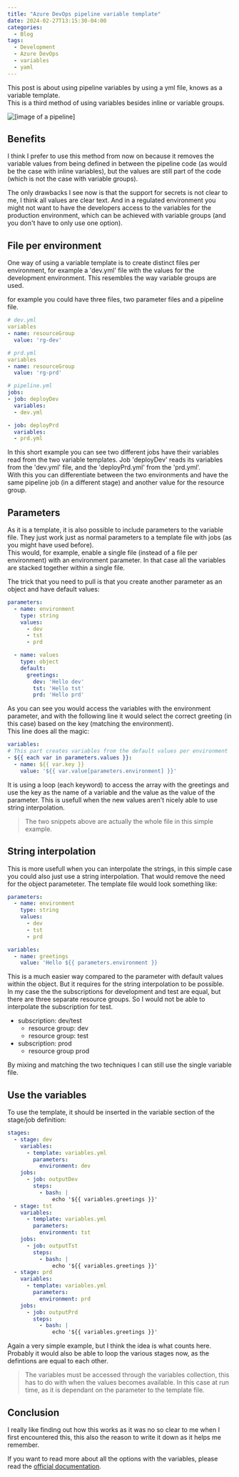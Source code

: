 ```yaml
---
title: "Azure DevOps pipeline variable template"
date: 2024-02-27T13:15:30-04:00
categories:
  - Blog
tags:
  - Development
  - Azure DevOps
  - variables
  - yaml
---
```

This post is about using pipeline variables by using a yml file, knows as a variable template.  
This is a third method of using variables besides inline or variable groups.

![[image of a pipeline]](../assets/images/_f9f4e05c-e2cf-489e-995d-cf8abecb17a8.jpeg)

## Benefits

I think I prefer to use this method from now on because it removes the variable values from being defined in between the pipeline code (as would be the case with inline variables), but the values are still part of the code (which is not the case with variable groups).

The only drawbacks I see now is that the support for secrets is not clear to me, I think all values are clear text. And in a regulated environment you might not want to have the developers access to the variables for the production environment, which can be achieved with variable groups (and you don't have to only use one option).

## File per environment

One way of using a variable template is to create distinct files per environment, for example a 'dev.yml' file with the values for the development environment. This resembles the way variable groups are used.

for example you could have three files, two parameter files and a pipeline file.

```yaml
# dev.yml
variables
- name: resourceGroup
  value: 'rg-dev'
```

```yaml
# prd.yml
variables
- name: resourceGroup
  value: 'rg-prd'
```

```yaml
# pipeline.yml
jobs:
- job: deployDev
  variables:
  - dev.yml

- job: deployPrd
  variables:
  - prd.yml
```

In this short example you can see two different jobs have their variables read from the two variable templates. Job 'deployDev' reads its variables from the 'dev.yml' file, and the 'deployPrd.yml' from the 'prd.yml'.  
With this you can differentiate between the two environments and have the same pipeline job (in a different stage) and another value for the resource group.

## Parameters

As it is a template, it is also possible to include parameters to the variable file. They just work just as normal parameters to a template file with jobs (as you might have used before).  
This would, for example, enable a single file (instead of a file per environment) with an environment parameter. In that case all the variables are stacked together within a single file.

The trick that you need to pull is that you create another parameter as an object and have default values:

```yaml
parameters:
  - name: environment
    type: string
    values:
      - dev
      - tst
      - prd

  - name: values
    type: object
    default:
      greetings:
        dev: 'Hello dev'
        tst: 'Hello tst'
        prd: 'Hello prd'
```

As you can see you would access the variables with the environment parameter, and with the following line it would select the correct greeting (in this case) based on the key (matching the environment).  
This line does all the magic:

```yaml
variables:
# This part creates variables from the default values per environment
- ${{ each var in parameters.values }}:
  - name: ${{ var.key }}
    value: '${{ var.value[parameters.environment] }}'
```

It is using a loop (each keyword) to access the array with the greetings and use the key as the name of a variable and the value as the value of the parameter. This is usefull when the new values aren't nicely able to use string interpolation.  

> The two snippets above are actually the whole file in this simple example.

## String interpolation

This is more usefull when you can interpolate the strings, in this simple case you could also just use a string interpolation. That would remove the need for the object parameteter. The template file would look something like:

```yaml
parameters:
  - name: environment
    type: string
    values:
      - dev
      - tst
      - prd

variables:
  - name: greetings
    value: 'Hello ${{ parameters.environment }}

```

This is a much easier way compared to the parameter with default values within the object. But it requires for the string interpolation to be possible.  
In my case the the subscriptions for development and test are equal, but there are three separate resource groups. So I would not be able to interpolate the subscription for test.

- subscription: dev/test
  - resource group: dev
  - resource group: test
- subscription: prod
  - resource group prod

By mixing and matching the two techniques I can still use the single variable file.

## Use the variables

To use the template, it should be inserted in the variable section of the stage/job definition:

```yaml
stages:
  - stage: dev
    variables:
      - template: variables.yml
        parameters:
          environment: dev
    jobs:
      - job: outputDev
        steps:
          - bash: |
              echo '${{ variables.greetings }}'
  - stage: tst
    variables:
      - template: variables.yml
        parameters:
          environment: tst
    jobs:
      - job: outputTst
        steps:
          - bash: |
              echo '${{ variables.greetings }}'
  - stage: prd
    variables:
      - template: variables.yml
        parameters:
          environment: prd
    jobs:
      - job: outputPrd
        steps:
          - bash: |
              echo '${{ variables.greetings }}'
```

Again a very simple example, but I think the idea is what counts here. Probably it would also be able to loop the various stages now, as the defintions are equal to each other.

> The variables must be accessed through the variables collection, this has to do with when the values becomes available. In this case at run time, as it is dependant on the parameter to the template file.

## Conclusion

I really like finding out how this works as it was no so clear to me when I first encountered this, this also the reason to write it down as it helps me remember.

If you want to read more about all the options with the variables, please read the [official documentation][vars].

[vars]: https://learn.microsoft.com/en-us/azure/devops/pipelines/process/variables?view=azure-devops&tabs=yaml%2Cbatch#list-variables
